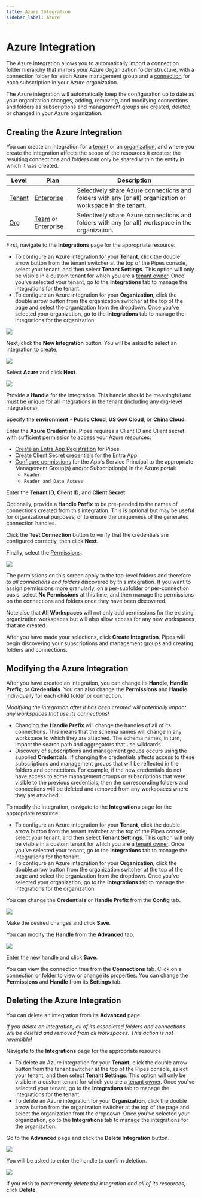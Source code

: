 ```yaml
---
title: Azure Integration
sidebar_label: Azure
---
```


# Azure Integration

The Azure Integration allows you to automatically import a connection folder hierarchy that mirrors your Azure Organization folder structure, with a connection folder for each Azure management group and a [connection](/pipes/docs/workspaces/connections) for each subscription in your Azure organization.

The Azure integration will automatically keep the configuration up to date as your organization changes, adding, removing, and modifying connections and folders as subscriptions and management groups are created, deleted, or changed in your Azure organization.


## Creating the Azure Integration

You can create an integration for a [tenant](/pipes/docs/accounts/tenant/) or an [organization](/pipes/docs/accounts/org), and where you create the integration affects the scope of the resources it creates; the resulting connections and folders can only be shared within the entity in which it was created.

| Level                        | Plan                       | Description
|------------------------------|----------------------------|----------------
| [Tenant](/pipes/docs/accounts/tenant) | [Enterprise](/pipes/docs/accounts/tenant#enterprise-plan) | Selectively share Azure connections and folders with any (or all) organization or workspace in the tenant.
| [Org](/pipes/docs/accounts/org) | [Team](/pipes/docs/accounts/org#team-plan) or [Enterprise](/pipes/docs/accounts/tenant#enterprise-plan)  | Selectively share Azure connections and folders with any (or all) workspace in the organization.


First, navigate to the **Integrations** page for the appropriate resource:
- To configure an Azure integration for your **Tenant**, click the double arrow button from the tenant switcher at the top of the Pipes console, select your tenant, and then select **Tenant Settings**. This option will only be visible in a custom tenant for which you are a [tenant owner](/pipes/docs/accounts/tenant/people#tenant-roles).  Once you've selected your tenant, go to the **Integrations** tab to manage the integrations for the tenant.
- To configure an Azure integration for your **Organization**, click the double arrow button from the organization switcher at the top of the page and select the organization from the dropdown.  Once you've selected your organization, go to the **Integrations** tab to manage the integrations for the organization.




![](/images/docs/pipes/org-integrations-tab.png)

Next, click the **New Integration** button. You will be asked to select an integration to create.

![](/images/docs/pipes/org-integrations-new-azure.png)


Select **Azure** and click **Next**.


![](/images/docs/pipes/org-integrations-azure-setup.png)


Provide a **Handle** for the integration.  This handle should be meaningful and must be unique for all integrations in the tenant (including any org-level integrations).

Specify the **environment** - **Public Cloud**,  **US Gov Cloud**, or **China Cloud**.

Enter the **Azure Credentials**.  Pipes requires a Client ID and Client secret with sufficient permission to access your Azure resources:
- [Create an Entra App Registration](https://learn.microsoft.com/en-us/entra/identity-platform/quickstart-register-app?tabs=client-secret#register-an-application) for Pipes.
- [Create Client Secret credentials](https://learn.microsoft.com/en-us/entra/identity-platform/quickstart-register-app?tabs=client-secret#add-credentials) for the Entra App.
- [Configure permissions](https://learn.microsoft.com/en-us/azure/role-based-access-control/role-assignments-portal) for the App's Service Principal to the appropriate Management Group(s) and/or Subscription(s) in the Azure portal:
  - `Reader`
  - `Reader and Data Access`

Enter the **Tenant ID**, **Client ID**, and **Client Secret**.

Optionally, provide a **Handle Prefix** to be pre-pended to the names of connections created from this integration. This is optional but may be useful for organizational purposes, or to ensure the uniqueness of the generated connection handles.

Click the **Test Connection** button to verify that the credentials are configured correctly, then click **Next**.

Finally, select the [Permissions](/pipes/docs/accounts/tenant/connections#permissions).  

![](/images/docs/pipes/org-integrations-perms.png)

The permissions on this screen apply to the top-level folders and therefore to *all connections and folders* discovered by this integration.  If you want to assign permissions more granularly, on a per-subfolder or per-connection basis, select **No Permissions** at this time, and then manage the permissions on the connections and folders once they have been discovered.

Note also that **All Workspaces** will not only add permissions for the existing organization workspaces but will also allow access for any new workspaces that are created.

After you have made your selections, click **Create Integration**.  Pipes will begin discovering your subscriptions and management groups and creating folders and connections.


## Modifying the Azure Integration

After you have created an integration, you can change its **Handle**, **Handle Prefix**, or **Credentials**.  You can also change the **Permissions** and **Handle** individually for each child folder or connection.

*Modifying the integration after it has been created will potentially impact any workspaces that use its connections!*
- Changing the **Handle Prefix** will change the handles of all of its connections.
This means that the schema names will change in any workspace to which they are attached.  The schema names, in turn, impact the search path and aggregators that use wildcards.
- Discovery of subscriptions and management groups occurs using the supplied **Credentials**.  If changing the credentials affects access to these subscriptions and management groups that will be reflected in the folders and connections. For example, if the new credentials do not have access to some management groups or subscriptions that were visible to the previous credentials, then the corresponding folders and connections will be deleted and removed from any workspaces where they are attached.

To modify the integration, navigate to the **Integrations** page for the appropriate resource:
- To configure an Azure integration for your **Tenant**, click the double arrow button from the tenant switcher at the top of the Pipes console, select your tenant, and then select **Tenant Settings**. This option will only be visible in a custom tenant for which you are a [tenant owner](/pipes/docs/accounts/tenant/people#tenant-roles).  Once you've selected your tenant, go to the **Integrations** tab to manage the integrations for the tenant.
- To configure an Azure integration for your **Organization**, click the double arrow button from the organization switcher at the top of the page and select the organization from the dropdown.  Once you've selected your organization, go to the **Integrations** tab to manage the integrations for the organization.

You can change the **Credentials** or **Handle Prefix** from the **Config** tab.

![](/images/docs/pipes/org-integrations-azure-settings-config.png)

Make the desired changes and click **Save**.

You can modify the **Handle** from the **Advanced** tab.  

![](/images/docs/pipes/org-integrations-azure-settings-advanced.png)

Enter the new handle and click **Save**.

You can view the connection tree from the **Connections** tab.  Click on a connection or folder to view or change its properties. You can change the **Permissions** and **Handle** from its **Settings** tab.


## Deleting the Azure Integration

You can delete an integration from its **Advanced** page.

*If you delete an integration, all of its associated folders and connections will be deleted and removed from all workspaces.  This action is not reversible!*

Navigate to the **Integrations** page for the appropriate resource:
- To delete an Azure integration for your **Tenant**, click the double arrow button from the tenant switcher at the top of the Pipes console, select your tenant, and then select **Tenant Settings**. This option will only be visible in a custom tenant for which you are a [tenant owner](/pipes/docs/accounts/tenant/people#tenant-roles).  Once you've selected your tenant, go to the **Integrations** tab to manage the integrations for the tenant.
- To delete an Azure integration for your **Organization**, click the double arrow button from the organization switcher at the top of the page and select the organization from the dropdown.  Once you've selected your organization, go to the **Integrations** tab to manage the integrations for the organization.

Go to the **Advanced** page and click the **Delete Integration** button. 

![](/images/docs/pipes/org-integrations-azure-settings-advanced.png)

You will be asked to enter the handle to confirm deletion. 

![](/images/docs/pipes/org-integrations-azure-delete-confirm.png)

If you wish to *permanently delete the integration and all of its resources*, click **Delete**.
